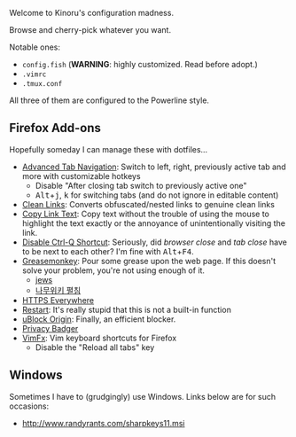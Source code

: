 Welcome to Kinoru's configuration madness.

Browse and cherry-pick whatever you want.

Notable ones:

- `config.fish` (**WARNING**: highly customized. Read before adopt.)
- `.vimrc`
- `.tmux.conf`

All three of them are configured to the Powerline style.

## Firefox Add-ons

Hopefully someday I can manage these with dotfiles…

- [Advanced Tab Navigation](https://addons.mozilla.org/en-US/firefox/addon/advanced-tab-navigation/): Switch to left, right, previously active tab and more with customizable hotkeys
    - Disable "After closing tab switch to previously active one"
    - <kbd>Alt</kbd>+<kbd>j</kbd>, <kbd>k</kbd> for switching tabs (and do not ignore in editable content)
- [Clean Links](https://addons.mozilla.org/en-US/firefox/addon/clean-links/): Converts obfuscated/nested links to genuine clean links
- [Copy Link Text](https://addons.mozilla.org/en-US/firefox/addon/copy-link-text-4750/): Copy text without the trouble of using the mouse to highlight the text exactly or the annoyance of unintentionally visiting the link.
- [Disable Ctrl-Q Shortcut](https://addons.mozilla.org/en-US/firefox/addon/disable-ctrl-q-shortcut/): Seriously, did _browser close_ and _tab close_ have to be next to each other? I'm fine with <kbd>Alt</kbd>+<kbd>F4</kbd>.
- [Greasemonkey](http://www.greasespot.net/): Pour some grease upon the web page. If this doesn't solve your problem, you're not using enough of it.
    - [jews](https://github.com/disjukr/jews)
    - [나무위키 펼침](https://github.com/kinoru/namuwiki-unfold)
- [HTTPS Everywhere](https://www.eff.org/https-everywhere)
- [Restart](https://addons.mozilla.org/en-US/firefox/addon/re-start/): It's really stupid that this is not a built-in function
- [uBlock Origin](https://github.com/gorhill/uBlock): Finally, an efficient blocker.
- [Privacy Badger](https://www.eff.org/privacybadger)
- [VimFx](https://github.com/akhodakivskiy/VimFx): Vim keyboard shortcuts for Firefox
    - Disable the "Reload all tabs" key

## Windows

Sometimes I have to (grudgingly) use Windows. Links below are for such occasions:

- <http://www.randyrants.com/sharpkeys11.msi>
